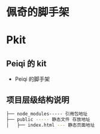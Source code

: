 <!--
 * @Author: guokai
 * @Date: 2020-10-28 21:12:14
 * @LastEditTime: 2020-10-29 15:40:08
 * @LastEditors: guokai
 * @FilePath: /Pkit/README.md
-->

# 佩奇的脚手架

# Pkit

## Peiqi 的 kit

- Peiqi 的脚手架

## 项目层级结构说明

```bash
├── node_modules----- 引用包地址
├── public ----- 静态文件 存放地址
│   ├── index.html --- 静态页面地址

```
